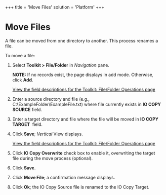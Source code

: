 +++
title = 'Move Files'
solution = 'Platform'
+++

# Move Files

A file can be moved from one directory to another. This process renames
a file.

To move a file:

1.  Select **Toolkit \> File/Folder** in *Navigation* pane.
    
    <span style="font-weight: bold;">NOTE:</span> If no records exist,
    the page displays in add mode. Otherwise, click
    <span style="font-weight: bold;">Add</span>.
    
    [View the field descriptions for the Toolkit: File/Folder Operations
    page](../Page_Desc/Toolkit_File_Folder_Operations_H)

2.  Enter a source directory and file (e.g.,
    C:\\ExampleFolder\\ExampleFile.txt) where file currently exists in
    **IO COPY SOURCE** field.

3.  Enter a target directory and file where the file will be moved in
    **IO COPY TARGET**  field.

4.  Click <span style="font-weight: bold;">Save</span>;
    <span style="font-style: italic;">Vertical</span> View displays.
    
    [View the field descriptions for the Toolkit: File/Folder Operations
    page](../Page_Desc/Toolkit_File_Folder_Operations_H)

5.  Click **IO Copy Overwrite** check box to enable it, overwriting the
    target file during the move process (optional).

6.  Click **Save.**

7.  Click **Move File**; a confirmation message displays.

8.  Click **Ok**; the IO Copy Source file is renamed to the IO Copy
    Target.
